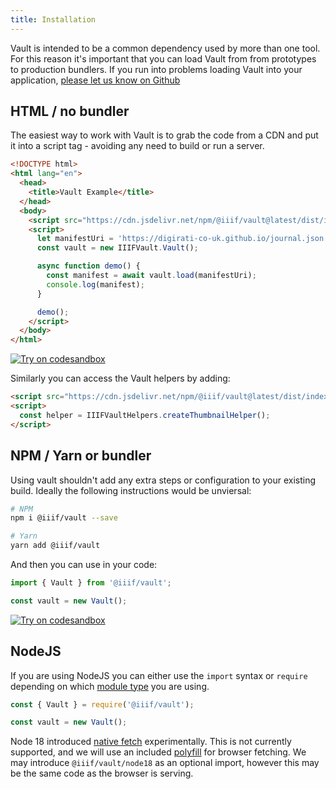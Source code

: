 ```yaml
---
title: Installation
---
```


Vault is intended to be a common dependency used by more than one tool. For this reason it's important
that you can load Vault from from prototypes to production bundlers. If you run into problems loading
Vault into your application, [please let us know on Github](https://github.com/IIIF-Commons/vault/issues/13)

## HTML / no bundler

The easiest way to work with Vault is to grab the code from a CDN and put it into a script tag - avoiding any
need to build or run a server.

```html
<!DOCTYPE html>
<html lang="en">
  <head>
    <title>Vault Example</title>
  </head>
  <body>
    <script src="https://cdn.jsdelivr.net/npm/@iiif/vault@latest/dist/index.umd.js"></script>
    <script>
      let manifestUri = 'https://digirati-co-uk.github.io/journal.json';
      const vault = new IIIFVault.Vault();

      async function demo() {
        const manifest = await vault.load(manifestUri);
        console.log(manifest);
      }

      demo();
    </script>
  </body>
</html>
```

[![Try on codesandbox](https://codesandbox.io/static/img/play-codesandbox.svg)](https://codesandbox.io/s/iiif-vault-html-vkyuyk?file=/index.html)

Similarly you can access the Vault helpers by adding:

```html
<script src="https://cdn.jsdelivr.net/npm/@iiif/vault@latest/dist/index.umd.js"></script>
<script>
  const helper = IIIFVaultHelpers.createThumbnailHelper();
</script>
```

## NPM / Yarn or bundler

Using vault shouldn't add any extra steps or configuration to your existing build. Ideally the following
instructions would be unviersal:

```bash
# NPM
npm i @iiif/vault --save

# Yarn
yarn add @iiif/vault
```

And then you can use in your code:

```js
import { Vault } from '@iiif/vault';

const vault = new Vault();
```

[![Try on codesandbox](https://codesandbox.io/static/img/play-codesandbox.svg)](https://codesandbox.io/s/iiif-vault-intro-e26819?file=/src/index.ts)

## NodeJS

If you are using NodeJS you can either use the `import` syntax or `require` depending on which [module type](https://blog.logrocket.com/commonjs-vs-es-modules-node-js/) you are using.

```js
const { Vault } = require('@iiif/vault');

const vault = new Vault();
```

Node 18 introduced [native fetch](https://nodejs.org/en/blog/announcements/v18-release-announce/#fetch-experimental) experimentally. This is not currently supported, and we will use an
included [polyfill](https://github.com/node-fetch/node-fetch) for browser fetching. We may introduce `@iiif/vault/node18` as an optional import, however this may be the same code as the browser is serving.
